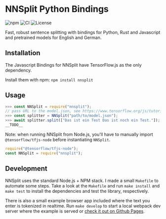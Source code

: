 # NNSplit Python Bindings

![npm](https://img.shields.io/npm/v/nnsplit)
![CI](https://github.com/bminixhofer/nnsplit/workflows/CI/badge.svg)
![License](https://img.shields.io/github/license/bminixhofer/nnsplit)

Fast, robust sentence splitting with bindings for Python, Rust and Javascript and pretrained models for English and German.

## Installation

The Javascript Bindings for NNSplit have TensorFlow.js as the only dependency.

Install them with npm: `npm install nnsplit`

## Usage


```javascript
>>> const NNSplit = require("nnsplit");
// pass URL to the model.json, see https://www.tensorflow.org/js/tutorials/conversion/import_keras#step_2_load_the_model_into_tensorflowjs for details
>>> const splitter = NNSplit("path/to/model.json");
>>> await splitter.split(["Das ist ein Test Das ist noch ein Test."]);
__TODO__
```

Note: when running NNSplit from Node.js, you'll have to manually import `@tensorflow/tfjs-node` before instantiating `NNSplit`.

```javascript
require("@tensorflow/tfjs-node");
const NNSplit = require("nnsplit");
```

## Development

NNSplit uses the standard Node.js + NPM stack. I made a small `Makefile` to automate some steps. Take a look at the `Makefile` and run `make install` and `make test` to install the dependencies and test the library, respectively.

There is also a small example browser app included where the text you enter is tokenized in realtime. Run `make develop` to start a local webpack dev server where the example is served or [check it out on Github Pages](https://bminixhofer.github.io/nnsplit/js_lib/example/).